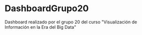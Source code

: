 # DashboardGrupo20
Dashboard realizado por el grupo 20 del curso "Visualización de Información en la Era del Big Data"
